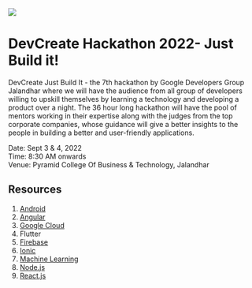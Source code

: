 <img src="https://github.com/GDG-Jalandhar/WebsiteData/blob/master/DevCreate%20Hackathon%202022/DCH%20Email%20Header.png?raw=true">

# DevCreate Hackathon 2022- Just Build it!

DevCreate Just Build It - the 7th hackathon by Google Developers Group Jalandhar where we will have the audience from all group of developers willing to upskill themselves by learning a technology and developing a product over a night. The 36 hour long hackathon will have the pool of mentors working in their expertise along with the judges from the top corporate companies, whose guidance will give a better insights to the people in building a better and user-friendly applications.

Date: Sept 3 & 4, 2022 <br>
Time: 8:30 AM onwards  <br>
Venue: Pyramid College Of Business & Technology, Jalandhar <br>

## Resources
1. [Android](https://github.com/GDG-Jalandhar/Hackathon-Reseources-2022/blob/main/Android-Resources.md) 
2. [Angular](https://github.com/GDG-Jalandhar/Hackathon-Reseources-2022/blob/main/Angular-Resources.md)
3. [Google Cloud](https://github.com/GDG-Jalandhar/Hackathon-Reseources-2022/blob/main/Cloud-Resources.md) 
4. Flutter
5. [Firebase](https://github.com/GDG-Jalandhar/Hackathon-Reseources-2022/blob/main/Firebase-Resources.md)
6. [Ionic](https://github.com/GDG-Jalandhar/Hackathon-Reseources-2022/blob/main/Ionic-Resources.md)
7. [Machine Learning](https://github.com/GDG-Jalandhar/Hackathon-Reseources-2022/blob/main/Machine%20Learning.md)
8. [Node.js](https://github.com/GDG-Jalandhar/Hackathon-Reseources-2022/blob/main/Nodejs-Resources.md)
9. [React.js](https://github.com/GDG-Jalandhar/Hackathon-Reseources-2022/blob/main/React-Resources.md)
